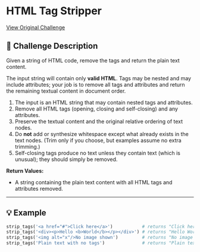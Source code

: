 # HTML Tag Stripper
[View Original Challenge](https://www.freecodecamp.org/learn/daily-coding-challenge/2025-10-15)

## 📝 Challenge Description

Given a string of HTML code, remove the tags and return the plain text content.

The input string will contain only **valid HTML**. Tags may be nested and may include attributes; your job is to remove all tags and attributes and return the remaining textual content in document order.

1. The input is an HTML string that may contain nested tags and attributes.
2. Remove all HTML tags (opening, closing and self-closing) and any attributes.
3. Preserve the textual content and the original relative ordering of text nodes.
4. Do **not** add or synthesize whitespace except what already exists in the text nodes. (Trim only if you choose, but examples assume no extra trimming.)
5. Self-closing tags produce no text unless they contain text (which is unusual); they should simply be removed.

**Return Values:**

- A string containing the plain text content with all HTML tags and attributes removed.

---

## 💡 Example

```python
strip_tags('<a href="#">Click here</a>')           # returns "Click here"
strip_tags('<div><p>Hello <b>World</b></p></div>') # returns "Hello World"
strip_tags('<img alt="x"/>No image shown')         # returns "No image shown"
strip_tags('Plain text with no tags')              # returns "Plain text with no tags"
